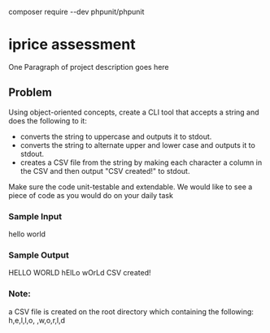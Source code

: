 composer require --dev phpunit/phpunit

# iprice assessment

One Paragraph of project description goes here

## Problem

Using object-oriented concepts, create a CLI tool that accepts a string and does the following to it:
-	converts the string to uppercase and outputs it to stdout.
-	converts the string to alternate upper and lower case and outputs it to stdout.
-	creates a CSV file from the string by making each character a column in the CSV and then output "CSV created!" to stdout.

Make sure the code unit-testable and extendable. We would like to see a piece of code as you would do on your daily task

### Sample Input
hello world

### Sample Output
HELLO WORLD
hElLo wOrLd
CSV created!

### Note: 
a CSV file is created on the root directory which containing the following: 
h,e,l,l,o, ,w,o,r,l,d
